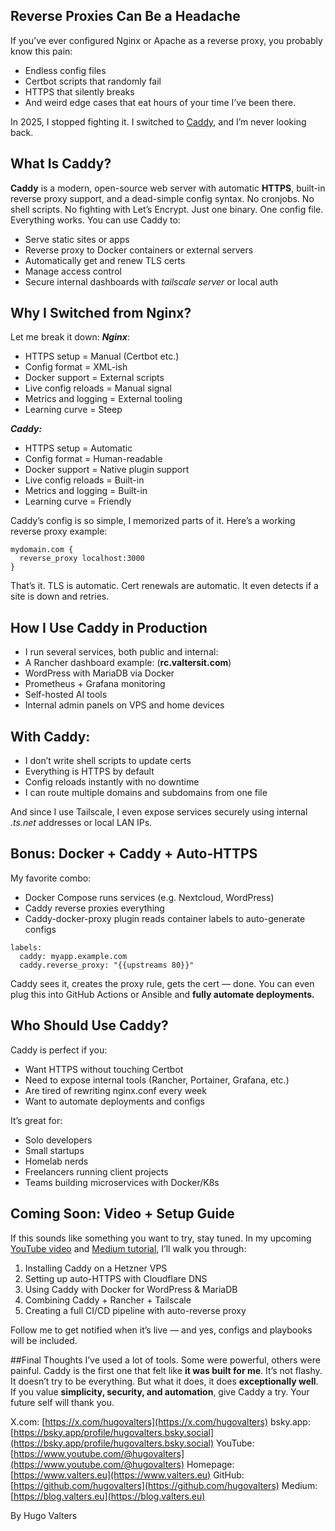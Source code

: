 ## Reverse Proxies Can Be a Headache
If you’ve ever configured Nginx or Apache as a reverse proxy, you probably know this pain:
* Endless config files
* Certbot scripts that randomly fail
* HTTPS that silently breaks
* And weird edge cases that eat hours of your time
I’ve been there.

In 2025, I stopped fighting it. I switched to [Caddy](https://www.youtube.com/@hugovalters), and I’m never looking back.

## What Is Caddy?
**Caddy** is a modern, open-source web server with automatic **HTTPS**, built-in reverse proxy support, and a dead-simple config syntax. No cronjobs. No shell scripts. No fighting with Let’s Encrypt. Just one binary. One config file. Everything works. You can use Caddy to:
* Serve static sites or apps
* Reverse proxy to Docker containers or external servers
* Automatically get and renew TLS certs
* Manage access control
* Secure internal dashboards with _tailscale server_ or local auth

## Why I Switched from Nginx?
Let me break it down:
_**Nginx**_:
* HTTPS setup = Manual (Certbot etc.)
* Config format = XML-ish
* Docker support = External scripts
* Live config reloads = Manual signal
* Metrics and logging = External tooling
* Learning curve = Steep

**_Caddy:_**
* HTTPS setup = Automatic
* Config format = Human-readable
* Docker support = Native plugin support
* Live config reloads = Built-in
* Metrics and logging = Built-in
* Learning curve = Friendly

Caddy’s config is so simple, I memorized parts of it. Here’s a working reverse proxy example:
```
mydomain.com {
  reverse_proxy localhost:3000
}
```

That’s it. TLS is automatic. Cert renewals are automatic. It even detects if a site is down and retries.

## How I Use Caddy in Production
* I run several services, both public and internal:
* A Rancher dashboard example: (**rc.valtersit.com**)
* WordPress with MariaDB via Docker
* Prometheus + Grafana monitoring
* Self-hosted AI tools
* Internal admin panels on VPS and home devices

## With Caddy:
* I don’t write shell scripts to update certs
* Everything is HTTPS by default
* Config reloads instantly with no downtime
* I can route multiple domains and subdomains from one file

And since I use Tailscale, I even expose services securely using internal _.ts.net_ addresses or local LAN IPs.

## Bonus: Docker + Caddy + Auto-HTTPS
My favorite combo:
* Docker Compose runs services (e.g. Nextcloud, WordPress)
* Caddy reverse proxies everything
* Caddy-docker-proxy plugin reads container labels to auto-generate configs

```
labels:
  caddy: myapp.example.com
  caddy.reverse_proxy: "{{upstreams 80}}"
```
Caddy sees it, creates the proxy rule, gets the cert — done. You can even plug this into GitHub Actions or Ansible and **fully automate deployments.**

## Who Should Use Caddy?
Caddy is perfect if you:
* Want HTTPS without touching Certbot
* Need to expose internal tools (Rancher, Portainer, Grafana, etc.)
* Are tired of rewriting nginx.conf every week
* Want to automate deployments and configs

It’s great for:
* Solo developers
* Small startups
* Homelab nerds
* Freelancers running client projects
* Teams building microservices with Docker/K8s

## Coming Soon: Video + Setup Guide
If this sounds like something you want to try, stay tuned. In my upcoming [YouTube video](https://www.youtube.com/@hugovalters) and [Medium tutorial](https://blog.valters.eu), I’ll walk you through:
1. Installing Caddy on a Hetzner VPS
2. Setting up auto-HTTPS with Cloudflare DNS
3. Using Caddy with Docker for WordPress & MariaDB
4. Combining Caddy + Rancher + Tailscale
5. Creating a full CI/CD pipeline with auto-reverse proxy

Follow me to get notified when it’s live — and yes, configs and playbooks will be included.

##Final Thoughts
I’ve used a lot of tools. Some were powerful, others were painful.
Caddy is the first one that felt like **it was built for me**. It’s not flashy. It doesn’t try to be everything. But what it does, it does **exceptionally well**. If you value **simplicity, security, and automation**, give Caddy a try.
Your future self will thank you.

X.com: [https://x.com/hugovalters](https://x.com/hugovalters)
bsky.app: [https://bsky.app/profile/hugovalters.bsky.social](https://bsky.app/profile/hugovalters.bsky.social)
YouTube: [https://www.youtube.com/@hugovalters](https://www.youtube.com/@hugovalters)
Homepage: [https://www.valters.eu](https://www.valters.eu)
GitHub: [https://github.com/hugovalters](https://github.com/hugovalters)
Medium: [https://blog.valters.eu](https://blog.valters.eu)

By Hugo Valters
